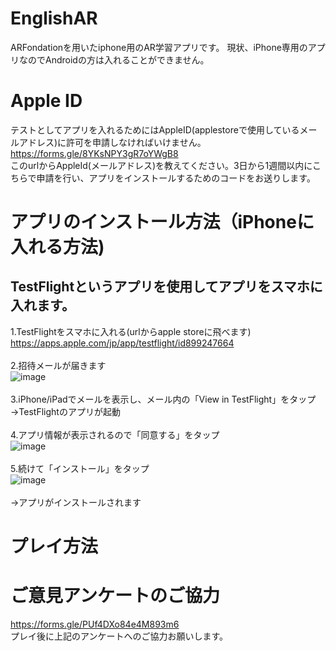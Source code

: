 # EnglishAR
ARFondationを用いたiphone用のAR学習アプリです。
現状、iPhone専用のアプリなのでAndroidの方は入れることができません。

# Apple ID
テストとしてアプリを入れるためにはAppleID(applestoreで使用しているメールアドレス)に許可を申請しなければいけません。<br>
https://forms.gle/8YKsNPY3gR7oYWgB8 <br>
このurlからAppleId(メールアドレス)を教えてください。3日から1週間以内にこちらで申請を行い、アプリをインストールするためのコードをお送りします。

# アプリのインストール方法（iPhoneに入れる方法)
## TestFlightというアプリを使用してアプリをスマホに入れます。
1.TestFlightをスマホに入れる(urlからapple storeに飛べます)<br>
https://apps.apple.com/jp/app/testflight/id899247664<br><br>
2.招待メールが届きます<br>
![image](https://user-images.githubusercontent.com/69417078/140259275-d36df2ac-b6a7-466b-b53c-146e9290b9f4.png)
<br><br>
3.iPhone/iPadでメールを表示し、メール内の「View in TestFlight」をタップ
→TestFlightのアプリが起動<br><br>
4.アプリ情報が表示されるので「同意する」をタップ<br>
![image](https://user-images.githubusercontent.com/69417078/140259174-18b4764b-b4bb-4979-88a8-d4d2bcf980d7.png)
<br><br>
5.続けて「インストール」をタップ<br>
![image](https://user-images.githubusercontent.com/69417078/140259219-a83c183b-c635-411e-9dcb-65ea1b31ab50.png)
<br><br>
→アプリがインストールされます
# プレイ方法

# ご意見アンケートのご協力
https://forms.gle/PUf4DXo84e4M893m6<br>
プレイ後に上記のアンケートへのご協力お願いします。
